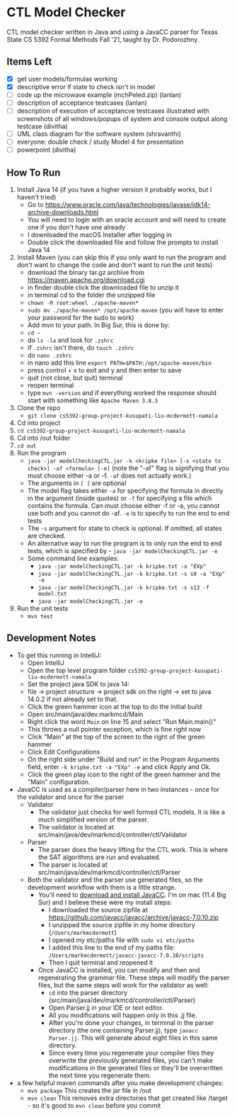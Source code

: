 # CTL Model Checker 

CTL model checker written in Java and using a JavaCC parser for Texas State CS 5392 Formal Methods Fall '21, taught by Dr. Podorozhny.

## Items Left 
- [x] get user models/formulas working<br>
- [x] descriptive error if state to check isn't in model<br>
- [ ] code up the microwave example (mchPeled.zip) (lanlan)<br>
- [ ] description of acceptance testcases (lanlan)<br>
- [ ] description of execution of acceptancve testcases illustrated with screenshots of all windows/popups of system and console output along testcase (divitha)<br>
- [ ] UML class diagram for the software system (shravanthi)<br>
- [ ] everyone: double check / study Model 4 for presentation<br>
- [ ] powerpoint (divitha)

## How To Run 
1) Install Java 14 (if you have a higher version it probably works, but I haven't tried)
    - Go to https://www.oracle.com/java/technologies/javase/jdk14-archive-downloads.html
    - You will need to login with an oracle account and will need to create one if you don't have one already
    - I downloaded the macOS Installer after logging in
    - Double click the downloaded file and follow the prompts to install Java 14
2) Install Maven (you can skip this if you only want to run the program and don't want to change the code and don't want to run the unit tests)
    - download the binary tar.gz archive from https://maven.apache.org/download.cgi
    - in finder double click the downloaded file to unzip it
    - in terminal cd to the folder the unzipped file
    - `chown -R root:wheel ./apache-maven*`
    - `sudo mv ./apache-maven* /opt/apache-maven` (you will have to enter your password for the sudo to work)
    - Add mvn to your path. In Big Sur, this is done by:
    - `cd ~`
    - do `ls -la` and look for `.zshrc`
    - if `.zshrc` isn't there, do `touch .zshrc`
    - do `nano .zshrc`
    - in nano add this line `export PATH=$PATH:/opt/apache-maven/bin`
    - press control + x to exit and y and then enter to save
    - quit (not close, but quit) terminal
    - reopen terminal
    - type `mvn -version` and if everything worked the response should start with something like `Apache Maven 3.8.3`
3) Clone the repo  
   - `git clone cs5392-group-project-kusupati-liu-mcdermott-namala`
4) Cd into project
5) `cd cs5392-group-project-kusupati-liu-mcdermott-namala`
6) Cd into /out folder
7) `cd out`
8) Run the program
    - `java -jar modelCheckingCTL.jar -k <kripke file> [-s <state to check>] -af <formula> [-e]` (note the "-af" flag is signifying that you must choose either -a or -f. `-af` does not actually work.)
    - The arguments in `[ ]` are optional
    - The model flag takes either `-a` for specifying the formula in directly in the argument (inside quotes) or `-f` for specifying a file which contains the formula. Can must choose either -f or -a, you cannot use both and you cannot do -af. `-e` is to specify to run the end to end tests 
    - The `-s` argument for state to check is optional. If omitted, all states are checked.
    - An alternative way to run the program is to only run the end to end tests, which is specified by - `java -jar modelCheckingCTL.jar -e`
    - Some command line examples:
        - `java -jar modelCheckingCTL.jar -k kripke.txt -a "EXp"`
        - `java -jar modelCheckingCTL.jar -k kripke.txt -s s0 -a "EXp" -e`
        - `java -jar modelCheckingCTL.jar -k kripke.txt -s s13 -f model.txt` 
        - `java -jar modelCheckingCTL.jar -e`
9) Run the unit tests
   - `mvn test`
    
## Development Notes
- To get this running in IntelliJ:
    - Open IntelliJ
    - Open the top level program folder `cs5392-group-project-kusupati-liu-mcdermott-namala`
    - Set the project java SDK to java 14:
    - file -> project structure -> project sdk on the right -> set to java 14.0.2 if not already set to that.
    - Click the green hammer icon at the top to do the initial build
    - Open src/main/java/dev.markmcd/Main
    - Right click the word `Main` on line 15 and select "Run Main.main()"
    - This throws a null pointer exception, which is fine right now
    - Click "Main" at the top of the screen to the right of the green hammer
    - Click Edit Configurations
    - On the right side under "Build and run" in the Program Arguments field, enter `-k kripke.txt -a "EXp" -e` and click Apply and Ok.
    - Click the green play icon to the right of the green hammer and the "Main" configuration.
- JavaCC is used as a compiler/parser here in two instances - once for the validator and once for the parser
    - Validator
        - The validator just checks for well formed CTL models. It is like a much simplified version of the parser.
        - The validator is located at src/main/java/dev/markmcd/controller/ctl/Validator
    - Parser 
        - The parser does the heavy lifting for the CTL work. This is where the SAT algorithms are run and evaluated.
        - The parser is located at src/main/java/dev/markmcd/controller/ctl/Parser
    - Both the validator and the parser use generated files, so the development workflow with them is a little strange.
        - You'll need to <a href="https://javacc.github.io/javacc/#download">download and install JavaCC</a>. I'm on mac (11.4 Big Sur) and I believe these were my install steps:
            - I downloaded the source zipfile at <a href="https://github.com/javacc/javacc/archive/javacc-7.0.10.zip">https://github.com/javacc/javacc/archive/javacc-7.0.10.zip</a>
            - I unzipped the source zipfile in my home directory (`/Users/markmcdermott`)
            - I opened my etc/paths file with `sudo vi etc/paths` 
            - I added this line to the end of my paths file: `/Users/markmcdermott/javacc-javacc-7.0.10/scripts`
            - Then I quit terminal and reopened it 
        - Once JavaCC is installed, you can modify and then and regenerating the grammar file. These steps will modify the parser files, but the same steps will work for the validator as well:
            - `cd` into the parser directory (src/main/java/dev/markmcd/controller/ctl/Parser)
            - Open Parser.jj in your IDE or text editor.
            - All you modifications will happen only in this .jj file.
            - After you're done your changes, in terminal in the parser directory (the one containing Parser.jj), type `javacc Parser.jj`. This will generate about eight files in this same directory.
            - Since every time you regenerate your compiler files they overwrite the previously generated files, you can't make modifications in the generated files or they'll be overwritten the next time you regenerate them.  
- a few helpful maven commands after you make development changes:
    - `mvn package` This creates the jar file in /out
    - `mvn clean` This removes extra directories that get created like /target - so it's good to `mvn clean` before you commit
             
            